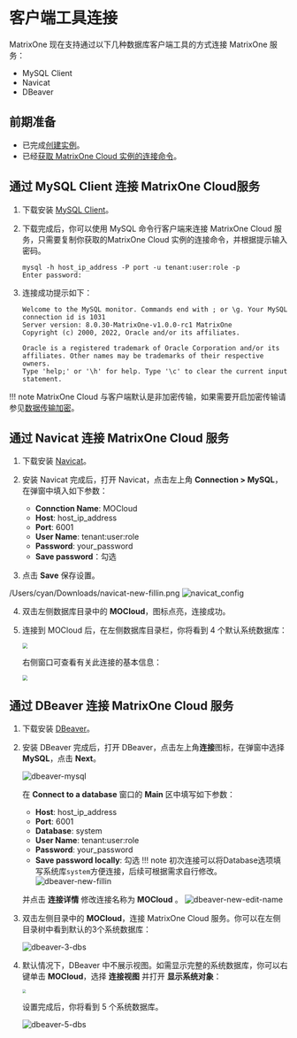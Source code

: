 # 客户端工具连接

MatrixOne 现在支持通过以下几种数据库客户端工具的方式连接 MatrixOne 服务：

- MySQL Client
- Navicat
- DBeaver

## 前期准备

- 已完成[创建实例](../../Instance-Mgmt/create-instance.md)。
- 已经[获取 MatrixOne Cloud 实例的连接命令](../../Instance-Mgmt/create-instance.md#_10)。

## 通过 MySQL Client 连接 MatrixOne Cloud服务

1. 下载安装 [MySQL Client](https://dev.mysql.com/downloads/installer/)。

2. 下载完成后，你可以使用 MySQL 命令行客户端来连接 MatrixOne Cloud 服务，只需要复制你获取的MatrixOne Cloud 实例的连接命令，并根据提示输入密码。

    ```
    mysql -h host_ip_address -P port -u tenant:user:role -p
    Enter password:
    ```


3. 连接成功提示如下：

    ```
    Welcome to the MySQL monitor. Commands end with ; or \g. Your MySQL connection id is 1031
    Server version: 8.0.30-MatrixOne-v1.0.0-rc1 MatrixOne
    Copyright (c) 2000, 2022, Oracle and/or its affiliates.

    Oracle is a registered trademark of Oracle Corporation and/or its affiliates. Other names may be trademarks of their respective owners.
    Type 'help;' or '\h' for help. Type '\c' to clear the current input statement.
    ```

!!! note
    MatrixOne Cloud 与客户端默认是非加密传输，如果需要开启加密传输请参见[数据传输加密](../../Security/TLS-introduction.md)。

## 通过 Navicat 连接 MatrixOne Cloud 服务

1. 下载安装 [Navicat](https://www.navicat.com/en/products)。

2. 安装 Navicat 完成后，打开 Navicat，点击左上角 **Connection > MySQL**，在弹窗中填入如下参数：

    - **Connction Name**: MOCloud
    - **Host**: host_ip_address
    - **Port**: 6001
    - **User Name**: tenant:user:role
    - **Password**: your_password
    - **Save password**：勾选

3. 点击 **Save** 保存设置。

/Users/cyan/Downloads/navicat-new-fillin.png
    ![navicat_config](https://community-shared-data-1308875761.cos.ap-beijing.myqcloud.com/artwork/mocdocs/develop/navicat-new-fillin.png)
    

4. 双击左侧数据库目录中的 **MOCloud**，图标点亮，连接成功。

5. 连接到 MOCloud 后，在左侧数据库目录栏，你将看到 4 个默认系统数据库：

    <img src="https://community-shared-data-1308875761.cos.ap-beijing.myqcloud.com/artwork/docs/develop/navicat-4-databases.png"  style="zoom: 60%;" />

    右侧窗口可查看有关此连接的基本信息：

    <img src="https://community-shared-data-1308875761.cos.ap-beijing.myqcloud.com/artwork/docs/develop/navicat-database-msg.png"  style="zoom: 60%;" />

## 通过 DBeaver 连接 MatrixOne Cloud 服务

1. 下载安装 [DBeaver](https://dbeaver.io/download/)。

2. 安装 DBeaver 完成后，打开 DBeaver，点击左上角**连接**图标，在弹窗中选择 **MySQL**，点击 **Next**。

    ![dbeaver-mysql](https://community-shared-data-1308875761.cos.ap-beijing.myqcloud.com/artwork/docs/develop/dbeaver-mysql.png)

    在 **Connect to a database** 窗口的 **Main** 区中填写如下参数：

    - **Host**: host_ip_address
    - **Port**: 6001
    - **Database**: system
    - **User Name**: tenant:user:role
    - **Password**: your_password
    - **Save password locally**: 勾选
    !!! note
        初次连接可以将Database选项填写系统库`system`方便连接，后续可根据需求自行修改。 
    ![dbeaver-new-fillin](https://community-shared-data-1308875761.cos.ap-beijing.myqcloud.com/artwork/mocdocs/develop/dbeaver-new-fillin.png) 
    
    并点击 **连接详情** 修改连接名称为 **MOCloud** 。
    ![dbeaver-new-edit-name](https://community-shared-data-1308875761.cos.ap-beijing.myqcloud.com/artwork/mocdocs/develop/dbeaver-new-edit-name.png) 

3. 双击左侧目录中的 **MOCloud**，连接 MatrixOne Cloud 服务。你可以在左侧目录树中看到默认的3个系统数据库：

    ![dbeaver-3-dbs](https://community-shared-data-1308875761.cos.ap-beijing.myqcloud.com/artwork/mocdocs/develop/dbeaver-3-dbs.png)

4. 默认情况下，DBeaver 中不展示视图。如需显示完整的系统数据库，你可以右键单击 **MOCloud**，选择 **连接视图** 并打开 **显示系统对象**：

    <img src="https://community-shared-data-1308875761.cos.ap-beijing.myqcloud.com/artwork/mocdocs/develop/dbeaver-show-dbobj.png"  style="zoom: 40%;" />

    设置完成后，你将看到 5 个系统数据库。

    ![dbeaver-5-dbs](https://community-shared-data-1308875761.cos.ap-beijing.myqcloud.com/artwork/mocdocs/develop/dbeaver-5-dbs.png)
